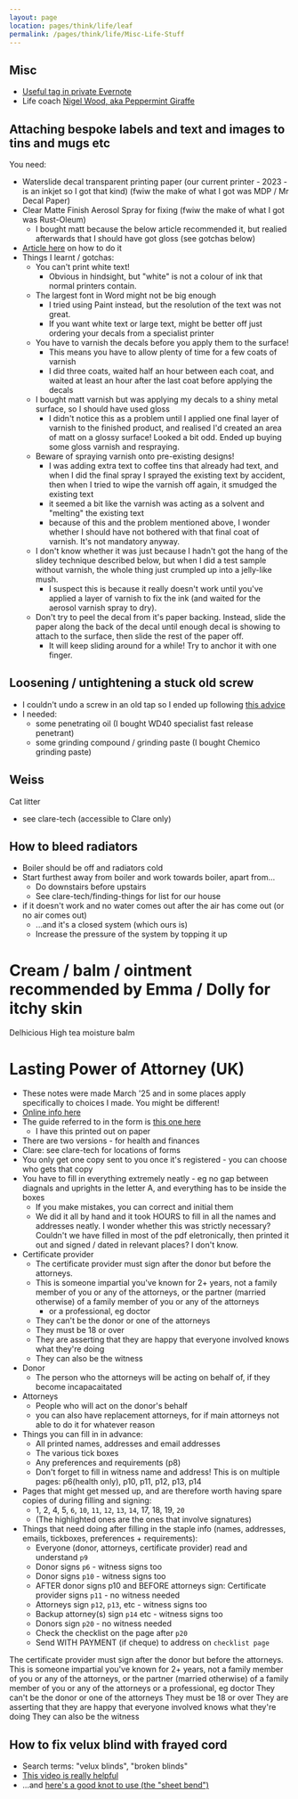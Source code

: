 ```yaml
---
layout: page
location: pages/think/life/leaf
permalink: /pages/think/life/Misc-Life-Stuff
---
```



## Misc

- [Useful tag in private Evernote](https://www.evernote.com/client/web?login=true#?an=true&n=7ae17d68-c956-43fd-841f-a3daba3b85ef&query=tag%1FUseful%1FtagGuid%3A445d553a-0d3d-80ce-5f4e-641a12368bae%1Eview%3AVIEW%2FALL_NOTES&)
- Life coach [Nigel Wood, aka Peppermint Giraffe](https://www.peppermintgiraffe.co.uk/about-nigel-wood-coach)

## Attaching bespoke labels and text and images to tins and mugs etc

You need:

- Waterslide decal transparent printing paper (our current printer - 2023 - is an inkjet so I got that kind) (fwiw the make of what I got was MDP / Mr Decal Paper)
- Clear Matte Finish Aerosol Spray for fixing (fwiw the make of what I got was Rust-Oleum)
  - I bought matt because the below article recommended it, but realied afterwards that I should have got gloss (see gotchas below)
- [Article here](http://bydreamsfactory.com/2013/05/all-about-waterslide-decal-paper.html/) on how to do it
- Things I learnt / gotchas:
  - You can't print white text!
    - Obvious in hindsight, but "white" is not a colour of ink that normal printers contain.
  - The largest font in Word might not be big enough
    - I tried using Paint instead, but the resolution of the text was not great.
    - If you want white text or large text, might be better off just ordering your decals from a specialist printer
  - You have to varnish the decals before you apply them to the surface!
    - This means you have to allow plenty of time for a few coats of varnish
    - I did three coats, waited half an hour between each coat, and waited at least an hour after the last coat before applying the decals
  - I bought matt varnish but was applying my decals to a shiny metal surface, so I should have used gloss
    - I didn't notice this as a problem until I applied one final layer of varnish to the finished product, and realised I'd created an area of matt on a glossy surface! Looked a bit odd. Ended up buying some gloss varnish and respraying.
  - Beware of spraying varnish onto pre-existing designs!
    - I was adding extra text to coffee tins that already had text, and when I did the final spray I sprayed the existing text by accident, then when I tried to wipe the varnish off again, it smudged the existing text 
    - it seemed a bit like the varnish was acting as a solvent and "melting" the existing text
    - because of this and the problem mentioned above, I wonder whether I should have not bothered with that final coat of varnish. It's not mandatory anyway.
  - I don't know whether it was just because I hadn't got the hang of the slidey technique described below, but when I did a test sample without varnish, the whole thing just crumpled up into a jelly-like mush.
    - I suspect this is because it really doesn't work until you've applied a layer of varnish to fix the ink (and waited for the aerosol varnish spray to dry).
  - Don't try to peel the decal from it's paper backing. Instead, slide the paper along the back of the decal until enough decal is showing to attach to the surface, then slide the rest of the paper off.
    - It will keep sliding around for a while! Try to anchor it with one finger.

## Loosening / untightening a stuck old screw

- I couldn't undo a screw in an old tap so I ended up following [this advice](https://www.familyhandyman.com/project/how-to-remove-a-stuck-screw/) 
- I needed: 
  - some penetrating oil (I bought WD40 specialist fast release penetrant)
  - some grinding compound / grinding paste (I bought Chemico grinding paste)

## Weiss
Cat litter
- see clare-tech (accessible to Clare only)

## How to bleed radiators

- Boiler should be off and radiators cold
- Start furthest away from boiler and work towards boiler, apart from...
  - Do downstairs before upstairs
  - See clare-tech/finding-things for list for our house
- if it doesn't work and no water comes out after the air has come out (or no air comes out)
  - ...and it's a closed system (which ours is)
  - Increase the pressure of the system by topping it up

# Cream / balm / ointment recommended by Emma / Dolly for itchy skin

Delhicious High tea moisture balm

# Lasting Power of Attorney (UK)

- These notes were made March '25 and in some places apply specifically to choices I made. You might be different!
- [Online info here](https://www.gov.uk/power-of-attorney)
- The guide referred to in the form is [this one here](https://www.gov.uk/government/publications/register-a-lasting-power-of-attorney/lp13-register-your-lasting-power-of-attorney-a-guide-web-version)
  - I have this printed out on paper
- There are two versions - for health and finances
- Clare: see clare-tech for locations of forms
- You only get one copy sent to you once it's registered - you can choose who gets that copy
- You have to fill in everything extremely neatly - eg no gap between diagnals and uprights in the letter A, and everything has to be inside the boxes
  - If you make mistakes, you can correct and initial them
  - We did it all by hand and it took HOURS to fill in all the names and addresses neatly. I wonder whether this was strictly necessary? Couldn't we have filled in most of the pdf eletronically, then printed it out and signed / dated in relevant places? I don't know.
- Certificate provider
  - The certificate provider must sign after the donor but before the attorneys.
  - This is someone impartial you've known for 2+ years, not a family member of you or any of the attorneys, or the partner (married otherwise) of a family member of you or any of the attorneys
    - or a professional, eg doctor
  - They can't be the donor or one of the attorneys
  - They must be 18 or over
  - They are asserting that they are happy that everyone involved knows what they're doing
  - They can also be the witness
- Donor
  - The person who the attorneys will be acting on behalf of, if they become incapacaitated
- Attorneys
  - People who will act on the donor's behalf
  - you can also have replacement attorneys, for if main attorneys not able to do it for whatever reason 
- Things you can fill in in advance:
  - All printed names, addresses and email addresses
  - The various tick boxes
  - Any preferences and requirements (p8)
  - Don't forget to fill in witness name and address! This is on multiple pages: p6(health only), p10, p11, p12, p13, p14
- Pages that might get messed up, and are therefore worth having spare copies of during filling and signing:
  - 1, 2, 4, 5, `6`, `10`, `11`, `12`, `13`, `14`, 17, 18, 19, `20`
  - (The highlighted ones are the ones that involve signatures)
- Things that need doing after filling in the staple info (names, addresses, emails, tickboxes, preferences + requirements):
  - Everyone (donor, attorneys, certificate provider) read and understand `p9`
  - Donor signs `p6` - witness signs too
  - Donor signs `p10` - witness signs too
  - AFTER donor signs p10 and BEFORE attorneys sign: Certificate provider signs `p11` - no witness needed
  - Attorneys sign `p12`, `p13`, etc - witness signs too
  - Backup attorney(s) sign `p14` etc - witness signs too
  - Donors sign `p20` - no witness needed
  - Check the checklist on the page after `p20`
  - Send WITH PAYMENT (if cheque) to address on `checklist page`


The certificate provider must sign after the donor but before the attorneys.
This is someone impartial you've known for 2+ years, not a family member of you or any of the attorneys, or the partner (married otherwise) of a family member of you or any of the attorneys
or a professional, eg doctor
They can't be the donor or one of the attorneys
They must be 18 or over
They are asserting that they are happy that everyone involved knows what they're doing
They can also be the witness

## How to fix velux blind with frayed cord

- Search terms: "velux blinds", "broken blinds"
- [This video is really helpful](https://www.youtube.com/watch?v=xtQFFkVeaNc)
- ...and [here's a good knot to use (the "sheet bend")](https://youtu.be/Qfwc50zKmW0?si=cRx6uHlm3I7qVrhY)